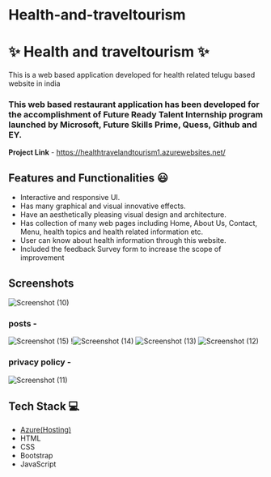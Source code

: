 # Health-and-traveltourism
# ✨ Health and traveltourism ✨

This is a web based application developed for health related telugu based website in india

### This web based restaurant application has been developed for the accomplishment of Future Ready Talent Internship program launched by Microsoft, Future Skills Prime, Quess, Github and EY.


**Project Link** - https://healthtravelandtourism1.azurewebsites.net/


## Features and Functionalities 😃

- Interactive and responsive UI.
- Has many graphical and visual innovative effects.
- Have an aesthetically pleasing visual design and architecture.
- Has collection of many web pages including Home, About Us, Contact, Menu, health topics and health related information etc.
- User can know about health information through this website.
- Included the feedback Survey form to increase the scope of improvement 

## Screenshots

 
![Screenshot (10)](https://user-images.githubusercontent.com/116869658/200107959-1fbeefb2-1700-4562-864a-ed4a0a3daf1a.png)

   

### posts -

![Screenshot (15)](https://user-images.githubusercontent.com/116869658/200108212-972ec858-5e87-4774-80bc-4cce6ce32d04.png)
!![Screenshot (14)](https://user-images.githubusercontent.com/116869658/200108170-059a751d-d226-4816-89a6-094eeffbd4ee.png)
![Screenshot (13)](https://user-images.githubusercontent.com/116869658/200108447-0e9def53-fc48-4f76-947a-899e59b9700c.png)
![Screenshot (12)](https://user-images.githubusercontent.com/116869658/200108453-39bb7c0c-b178-4156-b013-3c3f01566bef.png)



### privacy policy -



![Screenshot (11)](https://user-images.githubusercontent.com/116869658/200108067-caa423f5-72b7-4d43-9905-ccb4f6564ab4.png)

## Tech Stack 💻

- [Azure(Hosting)](https://azure.microsoft.com/en-in/features/azure-portal/)
- HTML
- CSS
- Bootstrap
- JavaScript
